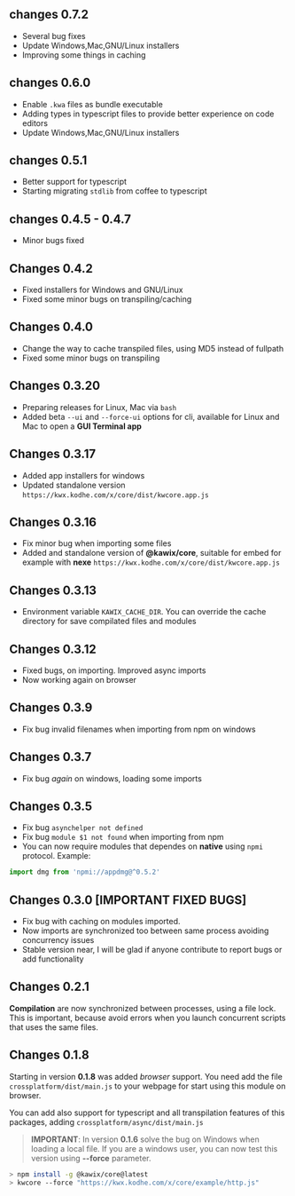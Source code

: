 ## changes 0.7.2

* Several bug fixes
* Update Windows,Mac,GNU/Linux installers
* Improving some things in caching

## changes 0.6.0

* Enable ```.kwa``` files as bundle executable
* Adding types in typescript files to provide better experience on code editors
* Update Windows,Mac,GNU/Linux installers

## changes 0.5.1 

* Better support for typescript 
* Starting migrating ```stdlib``` from coffee to typescript 

## changes 0.4.5 - 0.4.7 

* Minor bugs fixed

## Changes 0.4.2

* Fixed installers for Windows and GNU/Linux
* Fixed some minor bugs on transpiling/caching

## Changes 0.4.0

* Change the way to cache transpiled files, using MD5 instead of fullpath
* Fixed some minor bugs on transpiling


## Changes 0.3.20 

* Preparing releases for Linux, Mac via ```bash```
* Added beta ```--ui``` and ```--force-ui``` options for cli, available for Linux and Mac to open a **GUI Terminal app**

## Changes 0.3.17

* Added app installers for windows
* Updated standalone version ```https://kwx.kodhe.com/x/core/dist/kwcore.app.js```

## Changes 0.3.16

* Fix minor bug when importing some files
* Added and standalone version of **@kawix/core**, suitable for embed for example with **nexe** 
```https://kwx.kodhe.com/x/core/dist/kwcore.app.js```


## Changes 0.3.13

* Environment variable ```KAWIX_CACHE_DIR```. You can override the cache directory for save compilated files and modules


## Changes 0.3.12

* Fixed bugs, on importing. Improved async imports
* Now working again on browser


## Changes 0.3.9

* Fix bug invalid filenames when importing from npm on windows


## Changes 0.3.7

* Fix bug *again* on windows, loading some imports



## Changes 0.3.5

* Fix bug ```asynchelper not defined```
* Fix bug ```module $1 not found``` when importing from npm
* You can now require modules that dependes on **native** using ```npmi``` protocol. Example:

```javascript
import dmg from 'npmi://appdmg@^0.5.2'
```

## Changes 0.3.0 [IMPORTANT FIXED BUGS]

* Fix bug with caching on modules imported.
* Now imports are synchronized too between same process avoiding concurrency issues
* Stable version near, I will be glad if anyone contribute to report bugs or add functionality


## Changes 0.2.1

**Compilation** are now synchronized between processes, using a file lock. This is important, because avoid errors when you launch concurrent scripts that uses the same files.


## Changes 0.1.8

Starting in version **0.1.8** was added *browser* support. You need add the file ```crossplatform/dist/main.js``` to your webpage for start using this module on browser.

You can add also support for typescript and all transpilation features of this packages, adding ```crossplatform/async/dist/main.js```


> **IMPORTANT**: In version **0.1.6** solve the bug on Windows when loading a local file. If you are a windows user, you can now test this version using **--force** parameter.

```bash
> npm install -g @kawix/core@latest
> kwcore --force "https://kwx.kodhe.com/x/core/example/http.js"
```